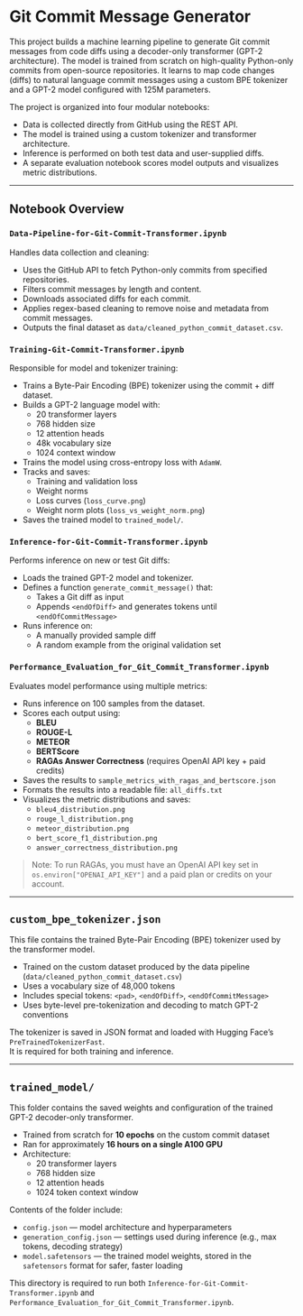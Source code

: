 # Git Commit Message Generator

This project builds a machine learning pipeline to generate Git commit messages from code diffs using a decoder-only transformer (GPT-2 architecture). The model is trained from scratch on high-quality Python-only commits from open-source repositories. It learns to map code changes (diffs) to natural language commit messages using a custom BPE tokenizer and a GPT-2 model configured with 125M parameters.

The project is organized into four modular notebooks:

- Data is collected directly from GitHub using the REST API.
- The model is trained using a custom tokenizer and transformer architecture.
- Inference is performed on both test data and user-supplied diffs.
- A separate evaluation notebook scores model outputs and visualizes metric distributions.

---

## Notebook Overview

### `Data-Pipeline-for-Git-Commit-Transformer.ipynb`
Handles data collection and cleaning:
- Uses the GitHub API to fetch Python-only commits from specified repositories.
- Filters commit messages by length and content.
- Downloads associated diffs for each commit.
- Applies regex-based cleaning to remove noise and metadata from commit messages.
- Outputs the final dataset as `data/cleaned_python_commit_dataset.csv`.

### `Training-Git-Commit-Transformer.ipynb`
Responsible for model and tokenizer training:
- Trains a Byte-Pair Encoding (BPE) tokenizer using the commit + diff dataset.
- Builds a GPT-2 language model with:
  - 20 transformer layers
  - 768 hidden size
  - 12 attention heads
  - 48k vocabulary size
  - 1024 context window
- Trains the model using cross-entropy loss with `AdamW`.
- Tracks and saves:
  - Training and validation loss
  - Weight norms
  - Loss curves (`loss_curve.png`)
  - Weight norm plots (`loss_vs_weight_norm.png`)
- Saves the trained model to `trained_model/`.

### `Inference-for-Git-Commit-Transformer.ipynb`
Performs inference on new or test Git diffs:
- Loads the trained GPT-2 model and tokenizer.
- Defines a function `generate_commit_message()` that:
  - Takes a Git diff as input
  - Appends `<endOfDiff>` and generates tokens until `<endOfCommitMessage>`
- Runs inference on:
  - A manually provided sample diff
  - A random example from the original validation set

### `Performance_Evaluation_for_Git_Commit_Transformer.ipynb`
Evaluates model performance using multiple metrics:
- Runs inference on 100 samples from the dataset.
- Scores each output using:
  - **BLEU**
  - **ROUGE-L**
  - **METEOR**
  - **BERTScore**
  - **RAGAs Answer Correctness** (requires OpenAI API key + paid credits)
- Saves the results to `sample_metrics_with_ragas_and_bertscore.json`
- Formats the results into a readable file: `all_diffs.txt`
- Visualizes the metric distributions and saves:
  - `bleu4_distribution.png`
  - `rouge_l_distribution.png`
  - `meteor_distribution.png`
  - `bert_score_f1_distribution.png`
  - `answer_correctness_distribution.png`

> Note: To run RAGAs, you must have an OpenAI API key set in `os.environ["OPENAI_API_KEY"]` and a paid plan or credits on your account.

---

## `custom_bpe_tokenizer.json`

This file contains the trained Byte-Pair Encoding (BPE) tokenizer used by the transformer model.

- Trained on the custom dataset produced by the data pipeline (`data/cleaned_python_commit_dataset.csv`)
- Uses a vocabulary size of 48,000 tokens
- Includes special tokens: `<pad>`, `<endOfDiff>`, `<endOfCommitMessage>`
- Uses byte-level pre-tokenization and decoding to match GPT-2 conventions

The tokenizer is saved in JSON format and loaded with Hugging Face’s `PreTrainedTokenizerFast`.  
It is required for both training and inference.

---

## `trained_model/`

This folder contains the saved weights and configuration of the trained GPT-2 decoder-only transformer.

- Trained from scratch for **10 epochs** on the custom commit dataset
- Ran for approximately **16 hours on a single A100 GPU**
- Architecture:
  - 20 transformer layers
  - 768 hidden size
  - 12 attention heads
  - 1024 token context window

Contents of the folder include:
- `config.json` — model architecture and hyperparameters
- `generation_config.json` — settings used during inference (e.g., max tokens, decoding strategy)
- `model.safetensors` — the trained model weights, stored in the `safetensors` format for safer, faster loading

This directory is required to run both `Inference-for-Git-Commit-Transformer.ipynb` and `Performance_Evaluation_for_Git_Commit_Transformer.ipynb`.


